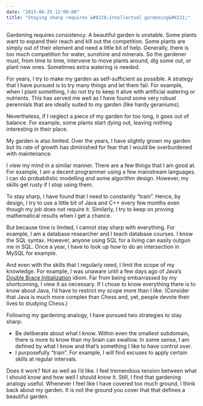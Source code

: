```yaml
---
date: "2013-06-25 12:00:00"
title: "Staying sharp requires &#8220;intellectual gardening&#8221;"
---
```




Gardening requires consistency. A beautiful garden is unstable. Some plants want to expand their reach and kill out the competition. Some plants are simply out of their element and need a little bit of help. Generally, there is too much competition for water, sunshine and minerals. So the gardener must, from time to time, intervene to move plants around, dig some out, or plant new ones. Sometimes extra watering is needed.

For years, I try to make my garden as self-sufficient as possible. A strategy that I have pursued is to try many things and let them fail. For example, when I plant something, I do not try to keep it alive with artificial watering or nutrients. This has served me well as I have found some very robust perennials that are ideally suited to my garden (like hardy geraniums).

Nevertheless, if I neglect a piece of my garden for too long, it goes out of balance. For example, some plants start dying out, leaving nothing interesting in their place.

My garden is also limited. Over the years, I have slightly grown my garden but its rate of growth has diminished for fear that I would be overburdened with maintenance.

I view my mind in a similar manner. There are a few things that I am good at. For example, I am a decent programmer using a few mainstream languages. I can do probabilistic modelling and some algorithm design. However, my skills get rusty if I stop using them. 

To stay sharp, I have found that I need to constantly &ldquo;train&rdquo;. Hence, by design, I try to use a little bit of Java and C++ every few months even though my job does not require it. Similarly, I try to keep on proving mathematical results when I get a chance.

But because time is limited, I cannot stay sharp with everything. For example, I am a database researcher and I teach database courses. I know the SQL syntax. However, anyone using SQL for a living can easily outgun me in SQL. Once a year, I have to look up how to do an intersection in MySQL for example.

And even with the skills that I regularly need, I limit the scope of my knowledge. For example, I was unaware until a few days ago of Java&rsquo;s [Double Brace Initialization](http://c2.com/cgi/wiki?DoubleBraceInitialization) idiom. Far from being embarrassed by my shortcoming, I view it as necessary. If I chose to know everything there is to know about Java, I&rsquo;d have to restrict my scope more than I like. (Consider that Java is much more complex than Chess and, yet, people devote their lives to studying Chess.)

Following my gardening analogy, I have pursued two strategies to stay sharp:

- Be deliberate about what I know. Within even the smallest subdomain, there is more to know than my brain can swallow. In some sense, I am defined by what I know and that&rsquo;s something I like to have control over.
- I purposefully &ldquo;train&rdquo;. For example, I will find excuses to apply certain skills at regular intervals. 


Does it work? Not as well as I&rsquo;d like. I feel tremendous tension between what I should know and how well I should know it. Still, I find that gardening analogy useful. Whenever I feel like I have covered too much ground, I think back about my garden. It is not the ground you cover that that defines a beautiful garden. 

